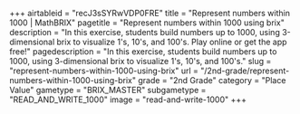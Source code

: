 +++
airtableid = "recJ3sSYRwVDP0FRE"
title = "Represent numbers within 1000 | MathBRIX"
pagetitle = "Represent numbers within 1000 using brix"
description = "In this exercise, students build numbers up to 1000, using 3-dimensional brix to visualize 1's, 10's, and 100's. Play online or get the app free!"
pagedescription = "In this exercise, students build numbers up to 1000, using 3-dimensional brix to visualize 1's, 10's, and 100's."
slug = "represent-numbers-within-1000-using-brix"
url = "/2nd-grade/represent-numbers-within-1000-using-brix"
grade = "2nd Grade"
category = "Place Value"
gametype = "BRIX_MASTER"
subgametype = "READ_AND_WRITE_1000"
image = "read-and-write-1000"
+++